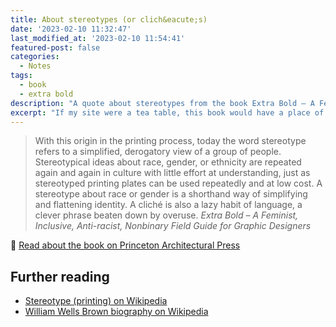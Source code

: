 ```yaml
---
title: About stereotypes (or clich&eacute;s)
date: '2023-02-10 11:32:47'
last_modified_at: '2023-02-10 11:54:41'
featured-post: false
categories:
  - Notes
tags:
  - book
  - extra bold
description: "A quote about stereotypes from the book Extra Bold – A Feminist, Inclusive, Anti-racist, Nonbinary Field Guide for Graphic Designers"
excerpt: "If my site were a tea table, this book would have a place of honour on it. Today it would be open on the page about the life of William Wells Brown."
---
```

> With this origin in the printing process, today the word stereotype refers to a simplified, derogatory view of a group of people. Stereotypical ideas about race, gender, or ethnicity are repeated again and again in culture with little effort at understanding, just as stereotyped printing plates can be used repeatedly and at low cost. A stereotype about race or gender is a shorthand way of simplifying and flattening identity.
A cliché is also a lazy habit of language, a clever phrase beaten down by overuse.
<cite>Extra Bold – A Feminist, Inclusive, Anti-racist, Nonbinary Field Guide for Graphic Designers</cite>

<p>🔗 <a href="https://papress.com/products/extra-bold" title="Check the book">Read about the book on Princeton Architectural Press</a></p>

## Further reading
<ul>
  <li><a href="https://en.wikipedia.org/wiki/Stereotype_(printing)">Stereotype (printing) on Wikipedia</a></li>
  <li><a href="https://en.wikipedia.org/wiki/William_Wells_Brown">William Wells Brown biography on Wikipedia</a></li>
</ul>
